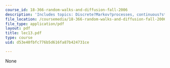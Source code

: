 ```yaml
---
course_id: 18-366-random-walks-and-diffusion-fall-2006
description: 'Includes topics: Discrete?Markov?processes, continuous?stochastic?processes.'
file_location: /coursemedia/18-366-random-walks-and-diffusion-fall-2006/d53e40fbfc776b5d616fa87b424731ce_lec13.pdf
file_type: application/pdf
layout: pdf
title: lec13.pdf
type: course
uid: d53e40fbfc776b5d616fa87b424731ce

---
```

None